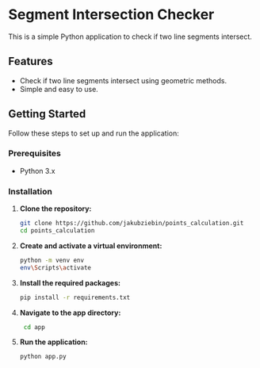 # Segment Intersection Checker

This is a simple Python application to check if two line segments intersect.

## Features

- Check if two line segments intersect using geometric methods.
- Simple and easy to use.

## Getting Started

Follow these steps to set up and run the application:

### Prerequisites

- Python 3.x

### Installation

1. **Clone the repository:**

   ```sh
   git clone https://github.com/jakubziebin/points_calculation.git
   cd points_calculation
   ```
2. **Create and activate a virtual environment:**
    ```sh
   python -m venv env
   env\Scripts\activate
   ```
3. **Install the required packages:**
   ```sh
   pip install -r requirements.txt
   ```
4. **Navigate to the app directory:**
   ```sh
    cd app
   ```
5. **Run the application:**
   ```sh
   python app.py
   ```
